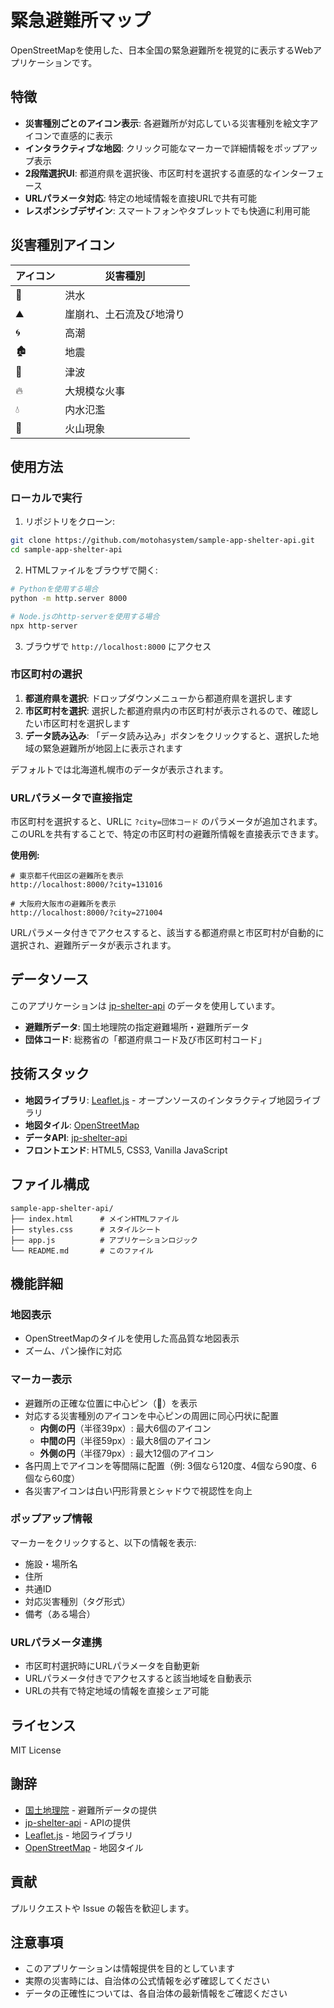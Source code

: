 # 緊急避難所マップ

OpenStreetMapを使用した、日本全国の緊急避難所を視覚的に表示するWebアプリケーションです。

## 特徴

- **災害種別ごとのアイコン表示**: 各避難所が対応している災害種別を絵文字アイコンで直感的に表示
- **インタラクティブな地図**: クリック可能なマーカーで詳細情報をポップアップ表示
- **2段階選択UI**: 都道府県を選択後、市区町村を選択する直感的なインターフェース
- **URLパラメータ対応**: 特定の地域情報を直接URLで共有可能
- **レスポンシブデザイン**: スマートフォンやタブレットでも快適に利用可能

## 災害種別アイコン

| アイコン | 災害種別 |
|---------|---------|
| 🌊 | 洪水 |
| ⛰️ | 崖崩れ、土石流及び地滑り |
| 🌀 | 高潮 |
| 🏚️ | 地震 |
| 🌊 | 津波 |
| 🔥 | 大規模な火事 |
| 💧 | 内水氾濫 |
| 🌋 | 火山現象 |

## 使用方法

### ローカルで実行

1. リポジトリをクローン:
```bash
git clone https://github.com/motohasystem/sample-app-shelter-api.git
cd sample-app-shelter-api
```

2. HTMLファイルをブラウザで開く:
```bash
# Pythonを使用する場合
python -m http.server 8000

# Node.jsのhttp-serverを使用する場合
npx http-server
```

3. ブラウザで `http://localhost:8000` にアクセス

### 市区町村の選択

1. **都道府県を選択**: ドロップダウンメニューから都道府県を選択します
2. **市区町村を選択**: 選択した都道府県内の市区町村が表示されるので、確認したい市区町村を選択します
3. **データ読み込み**: 「データ読み込み」ボタンをクリックすると、選択した地域の緊急避難所が地図上に表示されます

デフォルトでは北海道札幌市のデータが表示されます。

### URLパラメータで直接指定

市区町村を選択すると、URLに `?city=団体コード` のパラメータが追加されます。このURLを共有することで、特定の市区町村の避難所情報を直接表示できます。

**使用例:**
```
# 東京都千代田区の避難所を表示
http://localhost:8000/?city=131016

# 大阪府大阪市の避難所を表示
http://localhost:8000/?city=271004
```

URLパラメータ付きでアクセスすると、該当する都道府県と市区町村が自動的に選択され、避難所データが表示されます。

## データソース

このアプリケーションは [jp-shelter-api](https://github.com/motohasystem/jp-shelter-api) のデータを使用しています。

- **避難所データ**: 国土地理院の指定避難場所・避難所データ
- **団体コード**: 総務省の「都道府県コード及び市区町村コード」

## 技術スタック

- **地図ライブラリ**: [Leaflet.js](https://leafletjs.com/) - オープンソースのインタラクティブ地図ライブラリ
- **地図タイル**: [OpenStreetMap](https://www.openstreetmap.org/)
- **データAPI**: [jp-shelter-api](https://github.com/motohasystem/jp-shelter-api)
- **フロントエンド**: HTML5, CSS3, Vanilla JavaScript

## ファイル構成

```
sample-app-shelter-api/
├── index.html      # メインHTMLファイル
├── styles.css      # スタイルシート
├── app.js          # アプリケーションロジック
└── README.md       # このファイル
```

## 機能詳細

### 地図表示
- OpenStreetMapのタイルを使用した高品質な地図表示
- ズーム、パン操作に対応

### マーカー表示
- 避難所の正確な位置に中心ピン（📍）を表示
- 対応する災害種別のアイコンを中心ピンの周囲に同心円状に配置
  - **内側の円**（半径39px）: 最大6個のアイコン
  - **中間の円**（半径59px）: 最大8個のアイコン
  - **外側の円**（半径79px）: 最大12個のアイコン
- 各円周上でアイコンを等間隔に配置（例: 3個なら120度、4個なら90度、6個なら60度）
- 各災害アイコンは白い円形背景とシャドウで視認性を向上

### ポップアップ情報
マーカーをクリックすると、以下の情報を表示:
- 施設・場所名
- 住所
- 共通ID
- 対応災害種別（タグ形式）
- 備考（ある場合）

### URLパラメータ連携
- 市区町村選択時にURLパラメータを自動更新
- URLパラメータ付きでアクセスすると該当地域を自動表示
- URLの共有で特定地域の情報を直接シェア可能

## ライセンス

MIT License

## 謝辞

- [国土地理院](https://www.gsi.go.jp/) - 避難所データの提供
- [jp-shelter-api](https://github.com/motohasystem/jp-shelter-api) - APIの提供
- [Leaflet.js](https://leafletjs.com/) - 地図ライブラリ
- [OpenStreetMap](https://www.openstreetmap.org/) - 地図タイル

## 貢献

プルリクエストや Issue の報告を歓迎します。

## 注意事項

- このアプリケーションは情報提供を目的としています
- 実際の災害時には、自治体の公式情報を必ず確認してください
- データの正確性については、各自治体の最新情報をご確認ください
